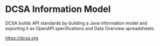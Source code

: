 # DCSA Information Model

DCSA builds API standards by building a Java information model and exporting it as OpenAPI specifications and Data Overview spreadsheets.

https://dcsa.org
